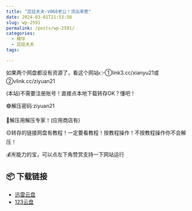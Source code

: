 ```yaml
---
title: "昆廷夫夫-V068老公！流出来惹"
date: 2024-03-01T21:53:58
slug: wp-2591
permalink: /posts/wp-2591/
categories:
  - 精华
  - 昆廷夫夫
tags:

---
```


如果两个网盘都没有资源了，看这个网站👉①link3.cc/xianyu21或②vlink.cc/ziyuan21

(本站)不需要注册账号！直接点本地下载转存OK？懂吧！

🟢解压密码:ziyuan21

🔵解压用解压专家！(应用商店有)

🟡转存的链接网盘有教程！一定要看教程！按教程操作！不按教程操作你不会解压！

💰🈶能力的宝，可以点左下角赞赏支持一下网站运行

## 📦 下载链接
- [迅雷云盘](https://blziyuan21.com/pay-download/2591?key=2f7bd1914a&down_id=0)
- [123云盘](https://blziyuan21.com/pay-download/2591?key=2f7bd1914a&down_id=1)

